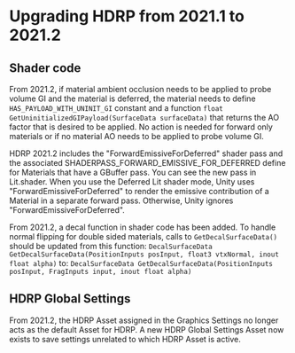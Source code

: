 # Upgrading HDRP from 2021.1 to 2021.2

## Shader code

From 2021.2, if material ambient occlusion needs to be applied to probe volume GI and the material is deferred, the material needs to define `HAS_PAYLOAD_WITH_UNINIT_GI` constant and a function `float GetUninitializedGIPayload(SurfaceData surfaceData)` that returns the AO factor that is desired to be applied. No action is needed for forward only materials or if no material AO needs to be applied to probe volume GI.

HDRP 2021.2 includes the "ForwardEmissiveForDeferred" shader pass and the associated SHADERPASS_FORWARD_EMISSIVE_FOR_DEFERRED define for Materials that have a GBuffer pass. You can see the new pass in Lit.shader. When you use the Deferred Lit shader mode, Unity uses "ForwardEmissiveForDeferred" to render the emissive contribution of a Material in a separate forward pass. Otherwise, Unity ignores "ForwardEmissiveForDeferred".

From 2021.2, a decal function in shader code has been added. To handle normal flipping for double sided materials, calls to `GetDecalSurfaceData()` should be updated from this function:
`DecalSurfaceData GetDecalSurfaceData(PositionInputs posInput, float3 vtxNormal, inout float alpha)`
to:
`DecalSurfaceData GetDecalSurfaceData(PositionInputs posInput, FragInputs input, inout float alpha)`

## HDRP Global Settings

From 2021.2, the HDRP Asset assigned in the Graphics Settings no longer acts as the default Asset for HDRP. A new HDRP Global Settings Asset now exists to save settings unrelated to which HDRP Asset is active.

